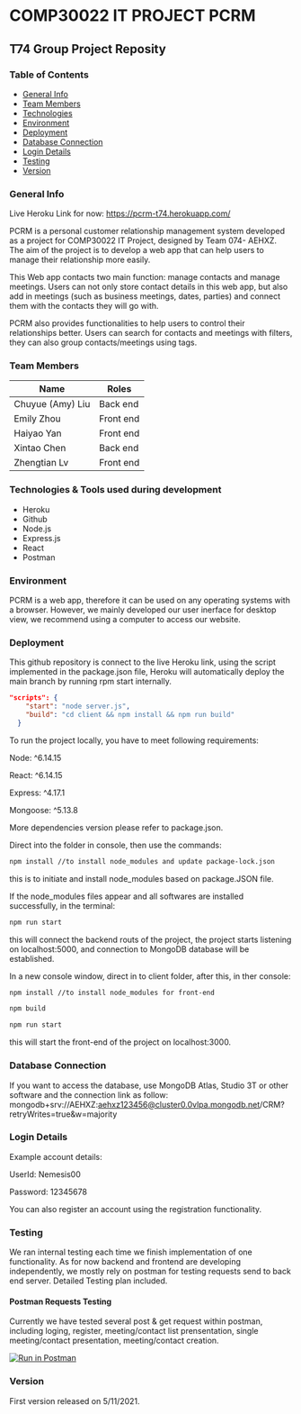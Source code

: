 # COMP30022 IT PROJECT PCRM
## T74 Group Project Reposity

### Table of Contents
-   [General Info](#general-info)
-   [Team Members](#team-members)
-   [Technologies](#technologies)
-   [Environment](#Environment)
-   [Deployment](#Deployment)
-   [Database Connection](#Database-Connection)
-   [Login Details](#login-details)
-   [Testing](#testing)
-   [Version](#Version)

### General Info

Live Heroku Link for now: https://pcrm-t74.herokuapp.com/

PCRM is a personal customer relationship management system developed as a project for COMP30022 IT Project, designed by Team 074- AEHXZ. The aim of the project is to develop a web app that can help users to manage their relationship more easily.

This Web app contacts two main function: manage contacts and manage meetings. Users can not only store contact details in this web app, but also add in meetings (such as business meetings, dates, parties) and connect them with the contacts they will go with.

PCRM also provides functionalities to help users to control their relationships better. Users can search for contacts and meetings with filters, they can also group contacts/meetings using tags.

### Team Members

| Name        | Roles        |
| ------------- | ------------- |
|Chuyue (Amy) Liu| Back end |
|Emily Zhou| Front end|
|Haiyao Yan| Front end|
|Xintao Chen| Back end|
|Zhengtian Lv| Front end|

### Technologies & Tools used during development

- Heroku
- Github
- Node.js
- Express.js
- React
- Postman

### Environment

PCRM is a web app, therefore it can be used on any operating systems with a browser. However, we mainly developed our user inerface for desktop view, we recommend using a computer to access our website.

### Deployment

This github repository is connect to the live Heroku link, using the script implemented in the package.json file, Heroku will automatically deploy the main branch by running rpm start internally. 

```json
"scripts": {
    "start": "node server.js",
    "build": "cd client && npm install && npm run build"
  }
```

To run the project locally, you have to meet following requirements:

Node:  ^6.14.15

React: ^6.14.15

Express: ^4.17.1

Mongoose: ^5.13.8

More dependencies version please refer to package.json.

Direct into the folder in console, then use the commands:

```bash
npm install //to install node_modules and update package-lock.json
```

this is to initiate and install node_modules based on package.JSON file.

If the node_modules files appear and all softwares are installed successfully, in the terminal:

```bash
npm run start
```

this will connect the backend routs of the project, the project starts listening on localhost:5000, and connection to MongoDB database will be established.

In a new console window, direct in to client folder, after this, in ther console:

```bash
npm install //to install node_modules for front-end

npm build

npm run start
```

this will start the front-end of the project on localhost:3000.

### Database Connection

If you want to access the database, use MongoDB Atlas, Studio 3T or other software and the  connection link as follow: mongodb+srv://AEHXZ:aehxz123456@cluster0.0vlpa.mongodb.net/CRM?retryWrites=true&w=majority

### Login Details

Example account details:

UserId: Nemesis00 

Password: 12345678

You can also register an account using the registration functionality.

### Testing
We ran internal testing each time we finish implementation of one functionality. As for now backend and frontend are developing independently, we mostly rely on postman for testing requests send to back end server. Detailed Testing plan included.

#### Postman Requests Testing

Currently we have tested several post & get request within postman, including loging, register, meeting/contact list prensentation, single meeting/contact presentation, meeting/contact creation.

[![Run in Postman](https://run.pstmn.io/button.svg)](https://app.getpostman.com/run-collection/14869736-158cac8f-3583-47d0-8f3d-e5d91f891bf0?action=collection%2Ffork&collection-url=entityId%3D14869736-158cac8f-3583-47d0-8f3d-e5d91f891bf0%26entityType%3Dcollection%26workspaceId%3D86ca40fd-f7b6-4c80-98cc-71cc06742218)

### Version

First version released on 5/11/2021.

